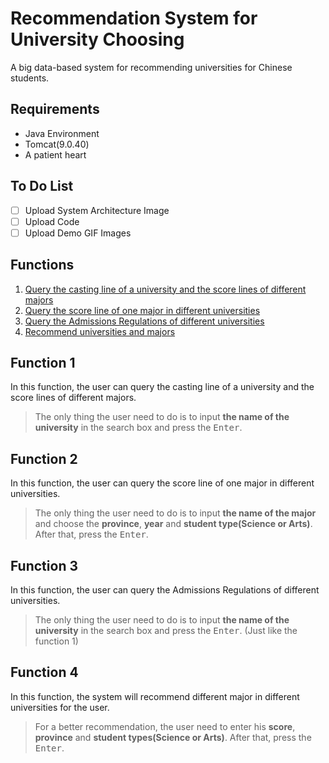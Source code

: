# Recommendation System for University Choosing

A big data-based system for recommending universities for Chinese students.

## Requirements

* Java Environment
* Tomcat(9.0.40)
* A patient heart

## To Do List
- [ ] Upload System Architecture Image
- [ ] Upload Code
- [ ] Upload Demo GIF Images

## Functions
1. [Query the casting line of a university and the score lines of different majors](#function-1)
2. [Query the score line of one major in different universities](#function-2)
3. [Query the Admissions Regulations of different universities](#function-3)
4. [Recommend universities and majors](#function-4)

## Function 1
In this function, the user can query the casting line of a university and the score lines of different majors.
>The only thing the user need to do is to input  **the name of the university** in the search box and press the <kbd>Enter</kbd>.


## Function 2
In this function, the user can query the score line of one major in different universities.
>The only thing the user need to do is to input **the name of the major** and choose the **province**, **year** and **student type(Science or Arts)**. After that, press the <kbd>Enter</kbd>.


## Function 3
In this function, the user can query the Admissions Regulations of different universities.
>The only thing the user need to do is to input  **the name of the university** in the search box and press the <kbd>Enter</kbd>. (Just like the function 1)


## Function 4
In this function, the system will recommend different major in different universities for the user.

>For a better recommendation, the user need to enter his  **score**, **province** and **student types(Science or Arts)**. After that, press the <kbd>Enter</kbd>.
